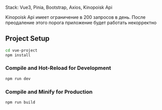 Stack: Vue3, Pinia, Bootstrap, Axios, Kinopoisk Api

Kinopoisk Api имеет ограничение в 200 запросов в день. После преодаление этого порога приложение будет работать некорректно

## Project Setup

```sh
cd vue-project
npm install
```

### Compile and Hot-Reload for Development

```sh
npm run dev
```

### Compile and Minify for Production

```sh
npm run build
```
